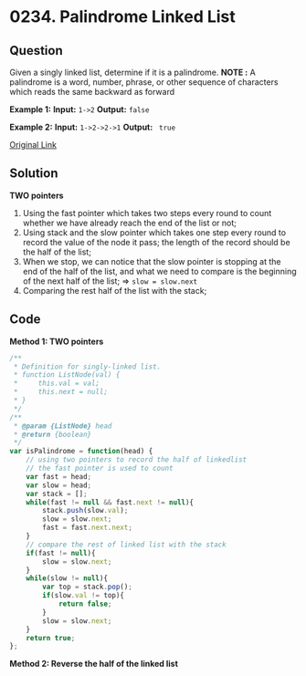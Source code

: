 
# 0234. Palindrome Linked List

## Question
Given a singly linked list, determine if it is a palindrome.
**NOTE :** A palindrome is a word, number, phrase, or other sequence of characters which reads the same backward as forward

**Example 1:**
**Input:** `1->2`
**Output:** `false`

**Example 2:**
**Input:** `1->2->2->1`
**Output:** ` true`



[Original Link](https://leetcode.com/problems/palindrome-linked-list/)

## Solution
**TWO pointers**
1. Using the fast pointer which takes two steps every round to count whether we have already reach the end of the list or not;
2. Using stack and the slow pointer which takes one step every round to record the value of the node it pass; the length of the record should be the half of the list;
3. When we stop, we can notice that the slow pointer is stopping at the end of the half of the list, and what we need to compare is the beginning of the next half of the list; => `slow = slow.next`
4. Comparing the rest half of the list with the stack;


## Code
**Method 1: TWO pointers**
```javascript
/**
 * Definition for singly-linked list.
 * function ListNode(val) {
 *     this.val = val;
 *     this.next = null;
 * }
 */
/**
 * @param {ListNode} head
 * @return {boolean}
 */
var isPalindrome = function(head) {
    // using two pointers to record the half of linkedlist
    // the fast pointer is used to count
    var fast = head;
    var slow = head;
    var stack = [];
    while(fast != null && fast.next != null){
        stack.push(slow.val);
        slow = slow.next;
        fast = fast.next.next;
    }
    // compare the rest of linked list with the stack
    if(fast != null){
        slow = slow.next;
    }
    while(slow != null){
        var top = stack.pop();
        if(slow.val != top){
            return false;
        }
        slow = slow.next;
    }
    return true;
};
```

**Method 2: Reverse the half of the linked list**
```javascript

```

